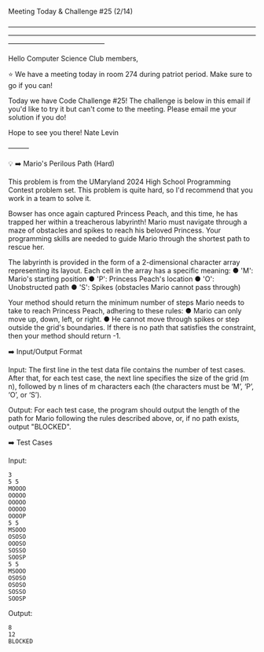 Meeting Today & Challenge #25 (2/14)

——————————————————————————————————————————————————————————————————————————————————————

Hello Computer Science Club members,

⭐️ We have a meeting today in room 274 during patriot period.
Make sure to go if you can!

Today we have Code Challenge #25! The challenge is below in this email if you'd like to try it but can't come to the meeting. Please email me your solution if you do!

Hope to see you there!
Nate Levin

———

💡 ➡️ Mario's Perilous Path (Hard)

This problem is from the UMaryland 2024 High School Programming Contest problem set. This problem is quite hard, so I'd recommend that you work in a team to solve it.

Bowser has once again captured Princess Peach, and this time, he has trapped her within a treacherous labyrinth! Mario must navigate through a maze of obstacles and spikes to reach his beloved Princess. Your programming skills are needed to guide Mario through the shortest path to rescue her.

The labyrinth is provided in the form of a 2-dimensional character array representing its layout. Each cell in the array has a specific meaning:
● 'M': Mario's starting position
● 'P': Princess Peach's location
● 'O': Unobstructed path
● 'S': Spikes (obstacles Mario cannot pass through)

Your method should return the minimum number of steps Mario needs to take to reach Princess Peach, adhering to these rules:
● Mario can only move up, down, left, or right.
● He cannot move through spikes or step outside the grid's boundaries. If there is no path that satisfies the constraint, then your method should return -1.

➡️ Input/Output Format

Input:
The first line in the test data file contains the number of test cases. After that, for each test case, the next line specifies the size of the grid (m n), followed by n lines of m characters each (the characters must be ‘M’, ‘P’, ‘O’, or ‘S’).

Output:
For each test case, the program should output the length of the path for Mario following the rules described above, or, if no path exists, output "BLOCKED".

➡️ Test Cases

Input:

```
3
5 5
MOOOO
OOOOO
OOOOO
OOOOO
OOOOP
5 5
MSOOO
OSOSO
OOOSO
SOSSO
SOOSP
5 5
MSOOO
OSOSO
OSOSO
SOSSO
SOOSP
```

Output:

```
8
12
BLOCKED
```
